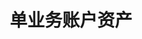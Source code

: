 ---
title: 单业务账户资产
position_number: 1.4
parameters:
  - name:
    content:
content_markdown: |-
  单一用户单个业务账户资产

  * URL：/api/v1/assets/getDetailAssets
  * **Method**：GET
  * **需要登录**：是
  * **需要鉴权**：是

  请求参数

  | 参数名称 | 描述 | 类型 | **是否必需** | 约束 |
  | convertCoin | 资产展示币种 | String | 否 | 默认USDT |
  | recvWindow | 时间戳滑动窗口，时间戳前后多少毫秒请求有效 | integer | 是 | &nbsp; |
  | timestamp | 调用时间 | integer | 是 | &nbsp; |
left_code_blocks:
  - code_block:
    title:
    language:
right_code_blocks:
  - code_block:
    title: 响应
    language: json
---